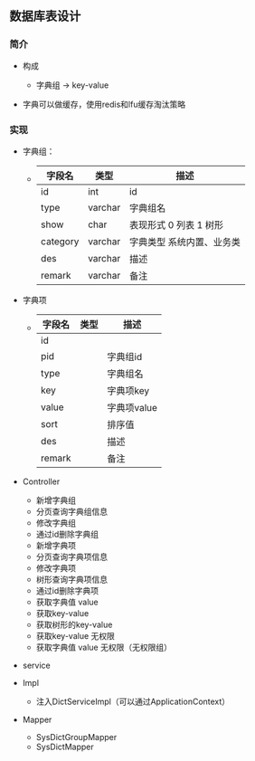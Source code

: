 ## 数据库表设计

### 简介

- 构成
  - 字典组 -> key-value

- 字典可以做缓存，使用redis和lfu缓存淘汰策略


### 实现

- 字典组：

  - | 字段名   | 类型    | 描述                      |
    | -------- | ------- | ------------------------- |
    | id       | int     | id                        |
    | type     | varchar | 字典组名                  |
    | show     | char    | 表现形式 0 列表 1 树形    |
    | category | varchar | 字典类型 系统内置、业务类 |
    | des      | varchar | 描述                      |
    | remark   | varchar | 备注                      |

- 字典项

  - | 字段名 | 类型 | 描述        |
    | ------ | ---- | ----------- |
    | id     |      |             |
    | pid    |      | 字典组id    |
    | type   |      | 字典组名    |
    | key    |      | 字典项key   |
    | value  |      | 字典项value |
    | sort   |      | 排序值      |
    | des    |      | 描述        |
    | remark |      | 备注        |

- Controller
  - 新增字典组
  - 分页查询字典组信息
  - 修改字典组
  - 通过id删除字典组
  - 新增字典项
  - 分页查询字典项信息
  - 修改字典项
  - 树形查询字典项信息
  - 通过id删除字典项
  - 获取字典值 value
  - 获取key-value
  - 获取树形的key-value
  - 获取key-value 无权限
  - 获取字典值 value 无权限（无权限组）

- service

- Impl
  - 注入DictServiceImpl（可以通过ApplicationContext）    

- Mapper
  - SysDictGroupMapper
  - SysDictMapper



